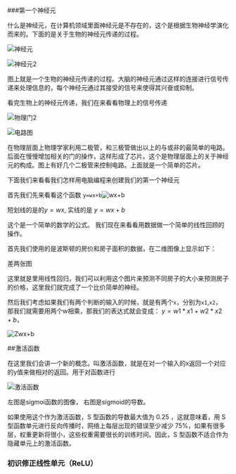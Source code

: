 ###第一个神经元

什么是神经元，在计算机领域里面神经元是不存在的，这个是根据生物神经学演化而来的。下面的是关于生物的神经元传递的过程。





![神经元](D:\md_file\What_is_ai\神经元.jpg)

![神经元2](D:\md_file\What_is_ai\神经元2.jpg)

图上就是一个生物的神经元传递的过程。大脑的神经元通过这样的连接进行信号传递来处理信息的，每个神经元通过其接受的信号来使得其兴奋或抑制。

看完生物上的神经元传递，我们在来看看物理上的信号传递

![物理门2](D:\md_file\What_is_ai\物理门2.jpg)



![电路图](D:\md_file\What_is_ai\电路图.jpg)

在物理层面上物理学家利用二极管，和三极管做出以上的与或非的最简单的电路。后面在慢慢增加相关的门的操作，这样形成了芯片。这个是物理层面上的关于神经元的构成。图上有好几个二极管来控制电路。上面就是一个简单的芯片。

下面我们来看看我们怎样用电脑编程来创建我们的第一个神经元

首先我们先来看看这个函数 `y=wx+b`![wx+b](D:\md_file\What_is_ai\wx+b.jpg)

短划线的是的$y=wx$,      实线的是 $y=wx+b$

这个是一个简单的数学的公式。 我们现在来看看用数据做一个简单的线性回顾的操作。

首先我们使用的是波斯顿的房价和房子面积的数据，在二维图像上显示如下：



差两张图 





这里就是里用线性回归，我们可以利用这个图片来预测不同房子的大小来预测房子的价格，这里我们就完成了一个比价简单的神经。

然后我们考虑如果我们有两个判断的输入的时候，就是有两个`x`，分别为`x1`,`x2`， 那我们就需要用两个w相乘，那我们的表达式就会变成： $y=w1*x1+w2*x2+b$， 

![Zwx+b](D:\md_file\What_is_ai\Zwx+b.png)

##激活函数

在这里我们会讲一个新的概念。叫激活函数，就是在对一个输入的x返回一个对应的y值来做相对的返回。用于对函数进行

![激活函数](D:\md_file\What_is_ai\激活函数.png)

左图是sigmoi函数的图像， 右图是sigmoid的导数。

如果使用这个作为激活函数，S 型函数的导数最大值为 0.25 ，这就意味着，用 S 型函数单元进行反向传播时，网络上每层出现的错误至少减少 75%，如果有很多层，权重更新将很小，这些权重需要很长的训练时间。因此，S 型函数不适合作为隐藏单元上的激活函数。 

### 初识修正线性单元（ReLU）